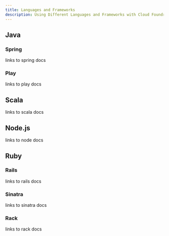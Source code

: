 ```yaml
---
title: Languages and Frameworks
description: Using Different Languages and Frameworks with Cloud Foundry
---
```


## Java

### Spring

links to spring docs

### Play

links to play docs

## Scala

links to scala docs

## Node.js

links to node docs

## Ruby

### Rails

links to rails docs

### Sinatra

links to sinatra docs

### Rack

links to rack docs

